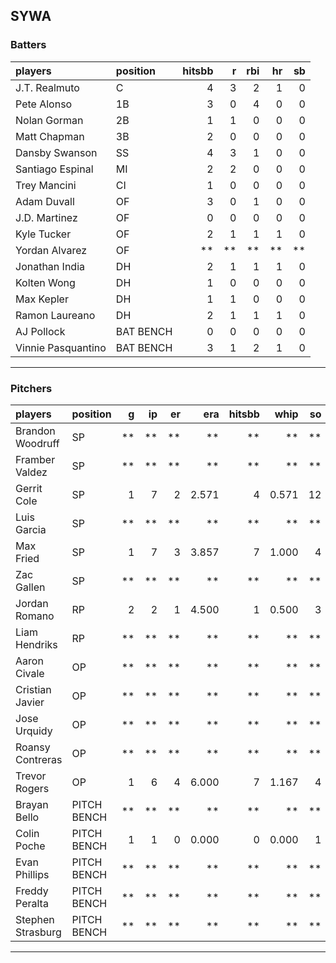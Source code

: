 ## SYWA

### Batters

 
|players            |position  | hitsbb|  r| rbi| hr| sb| 
|:------------------|:---------|------:|--:|---:|--:|--:| 
|J.T. Realmuto      |C         |      4|  3|   2|  1|  0| 
|Pete Alonso        |1B        |      3|  0|   4|  0|  0| 
|Nolan Gorman       |2B        |      1|  1|   0|  0|  0| 
|Matt Chapman       |3B        |      2|  0|   0|  0|  0| 
|Dansby Swanson     |SS        |      4|  3|   1|  0|  0| 
|Santiago Espinal   |MI        |      2|  2|   0|  0|  0| 
|Trey Mancini       |CI        |      1|  0|   0|  0|  0| 
|Adam Duvall        |OF        |      3|  0|   1|  0|  0| 
|J.D. Martinez      |OF        |      0|  0|   0|  0|  0| 
|Kyle Tucker        |OF        |      2|  1|   1|  1|  0| 
|Yordan Alvarez     |OF        |     **| **|  **| **| **| 
|Jonathan India     |DH        |      2|  1|   1|  1|  0| 
|Kolten Wong        |DH        |      1|  0|   0|  0|  0| 
|Max Kepler         |DH        |      1|  1|   0|  0|  0| 
|Ramon Laureano     |DH        |      2|  1|   1|  1|  0| 
|AJ Pollock         |BAT BENCH |      0|  0|   0|  0|  0| 
|Vinnie Pasquantino |BAT BENCH |      3|  1|   2|  1|  0| 


* * *

### Pitchers

 
|players           |position    |  g| ip| er|   era| hitsbb|  whip| so|  w| sv| 
|:-----------------|:-----------|--:|--:|--:|-----:|------:|-----:|--:|--:|--:| 
|Brandon Woodruff  |SP          | **| **| **|    **|     **|    **| **| **| **| 
|Framber Valdez    |SP          | **| **| **|    **|     **|    **| **| **| **| 
|Gerrit Cole       |SP          |  1|  7|  2| 2.571|      4| 0.571| 12|  1|  0| 
|Luis Garcia       |SP          | **| **| **|    **|     **|    **| **| **| **| 
|Max Fried         |SP          |  1|  7|  3| 3.857|      7| 1.000|  4|  1|  0| 
|Zac Gallen        |SP          | **| **| **|    **|     **|    **| **| **| **| 
|Jordan Romano     |RP          |  2|  2|  1| 4.500|      1| 0.500|  3|  1|  1| 
|Liam Hendriks     |RP          | **| **| **|    **|     **|    **| **| **| **| 
|Aaron Civale      |OP          | **| **| **|    **|     **|    **| **| **| **| 
|Cristian Javier   |OP          | **| **| **|    **|     **|    **| **| **| **| 
|Jose Urquidy      |OP          | **| **| **|    **|     **|    **| **| **| **| 
|Roansy Contreras  |OP          | **| **| **|    **|     **|    **| **| **| **| 
|Trevor Rogers     |OP          |  1|  6|  4| 6.000|      7| 1.167|  4|  0|  0| 
|Brayan Bello      |PITCH BENCH | **| **| **|    **|     **|    **| **| **| **| 
|Colin Poche       |PITCH BENCH |  1|  1|  0| 0.000|      0| 0.000|  1|  0|  0| 
|Evan Phillips     |PITCH BENCH | **| **| **|    **|     **|    **| **| **| **| 
|Freddy Peralta    |PITCH BENCH | **| **| **|    **|     **|    **| **| **| **| 
|Stephen Strasburg |PITCH BENCH | **| **| **|    **|     **|    **| **| **| **| 


* * *


